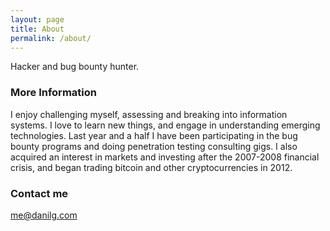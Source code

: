 ```yaml
---
layout: page
title: About
permalink: /about/
---
```


Hacker and bug bounty hunter.

### More Information

I enjoy challenging myself, assessing and breaking into information systems. I love to learn new things, and engage in understanding emerging technologies. Last year and a half I have been participating in the bug bounty programs and doing penetration testing consulting gigs. I also acquired an interest in markets and investing after the 2007-2008 financial crisis, and began trading bitcoin and other cryptocurrencies in 2012.

### Contact me

[me@danilg.com](mailto:me@danilg.com)
